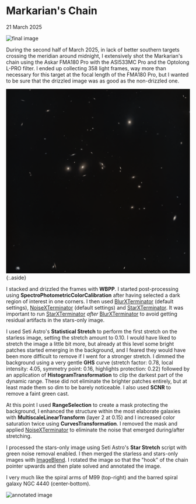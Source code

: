 # Markarian's Chain

21 March 2025

![final image](final.png)

During the second half of March 2025, in lack of better southern targets
crossing the meridian around midnight, I extensively shot the Markarian's chain
using the Askar FMA180 Pro with the ASI533MC Pro and the Optolong L-PRO filter.
I ended up collecting 358 light frames, way more than necessary for this target
at the focal length of the FMA180 Pro, but I wanted to be sure that the drizzled
image was as good as the non-drizzled one.

![galaxies](galaxies.png){:.aside}

I stacked and drizzled the frames with **WBPP**. I started post-processing using
**SpectroPhotometricColorCalibration** after having selected a dark region of
interest in one corners. I then used [BlurXTerminator] (default settings),
[NoiseXTerminator] (default settings) and [StarXTerminator]. It was important to
run [StarXTerminator] *after* [BlurXTerminator] to avoid getting residual
artifacts in the stars-only image.

I used Seti Astro's **Statistical Stretch** to perform the first stretch on the
starless image, setting the stretch amount to 0.10. I would have liked to
stretch the image a little bit more, but already at this level some bright
patches started emerging in the background, and I feared they would have been
more difficult to remove if I went for a stronger stretch. I dimmed the
background using a very gentle **GHS** curve (stretch factor: 0.78, local
intensity: 4.05, symmetry point: 0.16, highlights protection: 0.22) followed by
an application of **HistogramTransformation** to clip the darkest part of the
dynamic range. These did not eliminate the brighter patches entirely, but at
least made them so dim to be barely noticeable. I also used **SCNR** to remove a
faint green cast.

At this point I used **RangeSelection** to create a mask protecting the
background, I enhanced the structure within the most elaborate galaxies with
**MultiscaleLinearTransform** (layer 2 at 0.15) and I increased color saturation
twice using **CurvesTransformation**. I removed the mask and applied
[NoiseXTerminator] to eliminate the noise that emerged during/after stretching.

I processed the stars-only image using Seti Astro's **Star Stretch** script with
green noise removal enabled. I then merged the starless and stars-only images
with [ImageBlend]. I rotated the image so that the "hook" of the chain pointer
upwards and then plate solved and annotated the image.

I very much like the spiral arms of M99 (top-right) and the barred spiral galaxy
NGC 4440 (center-bottom).

![annotated image](final_annotated.png)

[BlurXTerminator]: https://www.rc-astro.com/software/bxt/
[StarXTerminator]: https://www.rc-astro.com/software/sxt/
[NoiseXTerminator]: https://www.rc-astro.com/software/nxt/
[ImageBlend]: https://cosmicphotons.com/scripts/
